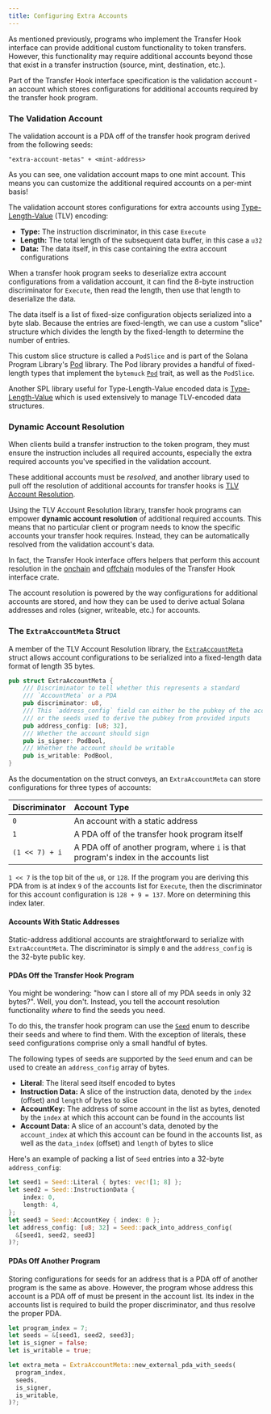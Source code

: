 ```yaml
---
title: Configuring Extra Accounts
---
```


As mentioned previously, programs who implement the Transfer Hook interface can
provide additional custom functionality to token transfers. However, this
functionality may require additional accounts beyond those that exist in a
transfer instruction (source, mint, destination, etc.).

Part of the Transfer Hook interface specification is the validation account - an
account which stores configurations for additional accounts required by the
transfer hook program.

### The Validation Account

The validation account is a PDA off of the transfer hook program derived from
the following seeds:

```
"extra-account-metas" + <mint-address>
```

As you can see, one validation account maps to one mint account. This means you
can customize the additional required accounts on a per-mint basis!

The validation account stores configurations for extra accounts using
[Type-Length-Value](https://en.wikipedia.org/wiki/Type%E2%80%93length%E2%80%93value)
(TLV) encoding:
- **Type:** The instruction discriminator, in this case `Execute`
- **Length:** The total length of the subsequent data buffer, in this case a
  `u32`
- **Data:** The data itself, in this case containing the extra account
  configurations

When a transfer hook program seeks to deserialize extra account configurations
from a validation account, it can find the 8-byte instruction discriminator for
`Execute`, then read the length, then use that length to deserialize the data.

The data itself is a list of fixed-size configuration objects serialized into a
byte slab. Because the entries are fixed-length, we can use a custom "slice"
structure which divides the length by the fixed-length to determine the number
of entries.

This custom slice structure is called a `PodSlice` and is part of the Solana
Program Library's
[Pod](https://github.com/solana-labs/solana-program-library/tree/master/libraries/pod)
library. The Pod library provides a handful of fixed-length types that
implement the `bytemuck`
[`Pod`](https://docs.rs/bytemuck/latest/bytemuck/trait.Pod.html) trait, as well
as the `PodSlice`.

Another SPL library
useful for Type-Length-Value encoded data is
[Type-Length-Value](https://github.com/solana-labs/solana-program-library/tree/master/libraries/type-length-value)
which is used extensively to manage TLV-encoded data structures.

### Dynamic Account Resolution

When clients build a transfer instruction to the token program, they must
ensure the instruction includes all required accounts, especially the extra
required accounts you've specified in the validation account.

These additional accounts must be _resolved_, and another library used to pull off
the resolution of additional accounts for transfer hooks is
[TLV Account Resolution](https://github.com/solana-labs/solana-program-library/tree/master/libraries/tlv-account-resolution).

Using the TLV Account Resolution library, transfer hook programs can empower
**dynamic account resolution** of additional required accounts. This means that
no particular client or program needs to know the specific accounts your
transfer hook requires. Instead, they can be automatically resolved from the
validation account's data.

In fact, the Transfer Hook interface offers helpers that perform this account
resolution in the
[onchain](https://github.com/solana-labs/solana-program-library/blob/master/token/transfer-hook/interface/src/onchain.rs)
and
[offchain](https://github.com/solana-labs/solana-program-library/blob/master/token/transfer-hook/interface/src/offchain.rs)
modules of the Transfer Hook interface crate.

The account resolution is powered by the way configurations for additional
accounts are stored, and how they can be used to derive actual Solana addresses
and roles (signer, writeable, etc.) for accounts.

### The `ExtraAccountMeta` Struct

A member of the TLV Account Resolution library, the
[`ExtraAccountMeta`](https://github.com/solana-labs/solana-program-library/blob/65a92e6e0a4346920582d9b3893cacafd85bb017/libraries/tlv-account-resolution/src/account.rs#L75)
struct allows account configurations to be serialized into a fixed-length data
format of length 35 bytes.

```rust
pub struct ExtraAccountMeta {
    /// Discriminator to tell whether this represents a standard
    /// `AccountMeta` or a PDA
    pub discriminator: u8,
    /// This `address_config` field can either be the pubkey of the account
    /// or the seeds used to derive the pubkey from provided inputs
    pub address_config: [u8; 32],
    /// Whether the account should sign
    pub is_signer: PodBool,
    /// Whether the account should be writable
    pub is_writable: PodBool,
}
```

As the documentation on the struct conveys, an `ExtraAccountMeta` can store
configurations for three types of accounts:

|Discriminator|Account Type|
|:------------|:-----------|
|`0` | An account with a static address |
| `1` | A PDA off of the transfer hook program itself |
| `(1 << 7) + i ` | A PDA off of another program, where `i` is that program's index in the accounts list |

`1 << 7` is the top bit of the `u8`, or `128`. If the program you are deriving
this PDA from is at index `9` of the accounts list for `Execute`, then the
discriminator for this account configuration is `128 + 9 = 137`. More on
determining this index later.

#### Accounts With Static Addresses

Static-address additional accounts are straightforward to serialize with
`ExtraAccountMeta`. The discriminator is simply `0` and the `address_config` is
the 32-byte public key.

#### PDAs Off the Transfer Hook Program

You might be wondering: "how can I store all of my PDA seeds in only 32 bytes?".
Well, you don't. Instead, you tell the account resolution functionality _where_
to find the seeds you need.

To do this, the transfer hook program can use the
[`Seed`](https://github.com/solana-labs/solana-program-library/blob/65a92e6e0a4346920582d9b3893cacafd85bb017/libraries/tlv-account-resolution/src/seeds.rs#L38)
enum to describe their seeds and where to find them. With the exception of
literals, these seed configurations comprise only a small handful of bytes.

The following types of seeds are supported by the `Seed` enum and can be used to
create an `address_config` array of bytes.
- **Literal**: The literal seed itself encoded to bytes
- **Instruction Data:** A slice of the instruction data, denoted by the `index`
  (offset) and `length` of bytes to slice
- **AccountKey:** The address of some account in the list as bytes, denoted by
  the `index` at which this account can be found in the accounts list
- **Account Data:** A slice of an account's data, denoted by the `account_index`
  at which this account can be found in the accounts list, as well as the
  `data_index` (offset) and `length` of bytes to slice

Here's an example of packing a list of `Seed` entries into a 32-byte
`address_config`:

```rust
let seed1 = Seed::Literal { bytes: vec![1; 8] };
let seed2 = Seed::InstructionData {
    index: 0,
    length: 4,
};
let seed3 = Seed::AccountKey { index: 0 };
let address_config: [u8; 32] = Seed::pack_into_address_config(
  &[seed1, seed2, seed3]
)?;
```

#### PDAs Off Another Program

Storing configurations for seeds for an address that is a PDA off of another
program is the same as above. However, the program whose address this account is
a PDA off of must be present in the account list. Its index in the accounts list
is required to build the proper discriminator, and thus resolve the proper PDA.

```rust
let program_index = 7;
let seeds = &[seed1, seed2, seed3];
let is_signer = false;
let is_writable = true;

let extra_meta = ExtraAccountMeta::new_external_pda_with_seeds(
  program_index,
  seeds,
  is_signer,
  is_writable,
)?;
```

